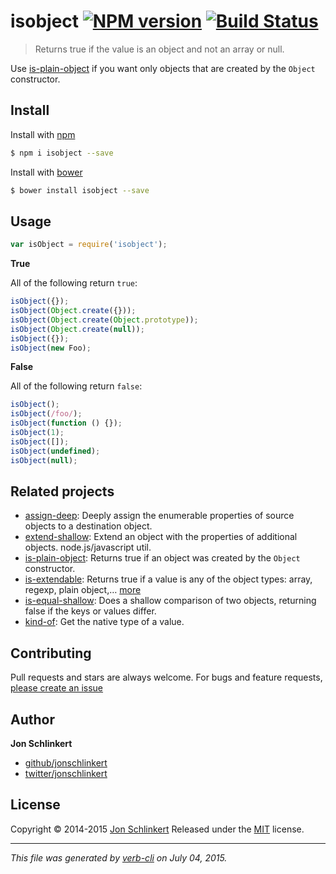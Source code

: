 # isobject [![NPM version](https://badge.fury.io/js/isobject.svg)](http://badge.fury.io/js/isobject)  [![Build Status](https://travis-ci.org/jonschlinkert/isobject.svg)](https://travis-ci.org/jonschlinkert/isobject)

> Returns true if the value is an object and not an array or null.

Use [is-plain-object](https://github.com/jonschlinkert/is-plain-object) if you want only objects that are created by the `Object` constructor.

## Install

Install with [npm](https://www.npmjs.com/)

```sh
$ npm i isobject --save
```

Install with [bower](http://bower.io/)

```sh
$ bower install isobject --save
```

## Usage

```js
var isObject = require('isobject');
```

**True**

All of the following return `true`:

```js
isObject({});
isObject(Object.create({}));
isObject(Object.create(Object.prototype));
isObject(Object.create(null));
isObject({});
isObject(new Foo);
```

**False**

All of the following return `false`:

```js
isObject();
isObject(/foo/);
isObject(function () {});
isObject(1);
isObject([]);
isObject(undefined);
isObject(null);
```

## Related projects

* [assign-deep](https://github.com/jonschlinkert/assign-deep): Deeply assign the enumerable properties of source objects to a destination object.
* [extend-shallow](https://github.com/jonschlinkert/extend-shallow): Extend an object with the properties of additional objects. node.js/javascript util.
* [is-plain-object](https://github.com/jonschlinkert/is-plain-object): Returns true if an object was created by the `Object` constructor.
* [is-extendable](https://github.com/jonschlinkert/is-extendable): Returns true if a value is any of the object types: array, regexp, plain object,… [more](https://github.com/jonschlinkert/is-extendable)
* [is-equal-shallow](https://github.com/jonschlinkert/is-equal-shallow): Does a shallow comparison of two objects, returning false if the keys or values differ.
* [kind-of](https://github.com/jonschlinkert/kind-of): Get the native type of a value.

## Contributing

Pull requests and stars are always welcome. For bugs and feature requests, [please create an issue](https://github.com/jonschlinkert/isobject/issues/new)

## Author

**Jon Schlinkert**

+ [github/jonschlinkert](https://github.com/jonschlinkert)
+ [twitter/jonschlinkert](http://twitter.com/jonschlinkert)

## License

Copyright © 2014-2015 [Jon Schlinkert](https://github.com/jonschlinkert)
Released under the [MIT](https://github.com/jonschlinkert/isobject/blob/master/LICENSE) license.

***

_This file was generated by [verb-cli](https://github.com/assemble/verb-cli) on July 04, 2015._